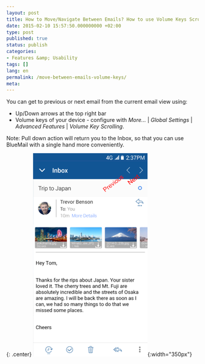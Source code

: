 ```yaml
---
layout: post
title: How to Move/Navigate Between Emails? How to use Volume Keys Scrolling?
date: 2015-02-10 15:57:50.000000000 +02:00
type: post
published: true
status: publish
categories:
- Features &amp; Usability
tags: []
lang: en
permalink: /move-between-emails-volume-keys/
meta:
---
```


You can get to previous or next email from the current email view using:

* Up/Down arrows at the top right bar
* Volume keys of your device - configure with *More...* \| *Global Settings* \| *Advanced Features* \| *Volume Key Scrolling*.

Note: Pull down action will return you to the Inbox, so that you can use BlueMail with a single hand more conveniently.

{: .center}
![BlueMail Scroll](/assets/BlueMail_scroll.png){:width="350px"}